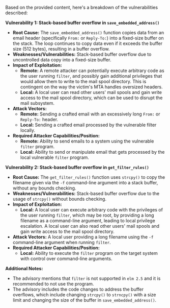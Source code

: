Based on the provided content, here's a breakdown of the vulnerabilities described:

**Vulnerability 1: Stack-based buffer overflow in `save_embedded_address()`**

*   **Root Cause:** The `save_embedded_address()` function copies data from an email header (specifically `From:` or `Reply-To:`) into a fixed-size buffer on the stack. The loop continues to copy data even if it exceeds the buffer size (512 bytes), resulting in a buffer overflow.
*   **Weaknesses/Vulnerabilities:** Stack-based buffer overflow due to uncontrolled data copy into a fixed-size buffer.
*   **Impact of Exploitation:**
    *   **Remote:**  A remote attacker can potentially execute arbitrary code as the user running `filter`, and possibly gain additional privileges that would allow them to write to the mail spool directory.  This is contingent on the way the victim's MTA handles oversized headers.
    *   **Local:** A local user can read other users' mail spools and gain write access to the mail spool directory, which can be used to disrupt the mail subsystem.
*   **Attack Vectors:**
    *   **Remote:** Sending a crafted email with an excessively long `From:` or `Reply-To:` header.
    *   **Local:** Sending a crafted email processed by the vulnerable filter locally.
*   **Required Attacker Capabilities/Position:**
    *   **Remote:** Ability to send emails to a system using the vulnerable `filter` program.
    *   **Local:** Ability to send or manipulate email that gets processed by the local vulnerable `filter` program.

**Vulnerability 2: Stack-based buffer overflow in `get_filter_rules()`**

*   **Root Cause:** The `get_filter_rules()` function uses `strcpy()` to copy the filename given via the `-f` command-line argument into a stack buffer, without any bounds checking.
*   **Weaknesses/Vulnerabilities:** Stack-based buffer overflow due to the usage of `strcpy()` without bounds checking.
*   **Impact of Exploitation:**
    *   **Local:** A local user can execute arbitrary code with the privileges of the user running `filter`, which may be root, by providing a long filename as a command-line argument, leading to local privilege escalation. A local user can also read other users' mail spools and gain write access to the mail spool directory.
*   **Attack Vectors:**  A local user providing a long filename using the `-f` command-line argument when running `filter`.
*   **Required Attacker Capabilities/Position:**
    *   **Local:** Ability to execute the `filter` program on the target system with control over command-line arguments.

**Additional Notes:**

*   The advisory mentions that `filter` is not supported in `elm 2.5` and it is recommended to not use the program.
*   The advisory includes the code changes to address the buffer overflows, which include changing `strcpy()` to `strncpy()` with a size limit and changing the size of the buffer in `save_embedded_address()`.